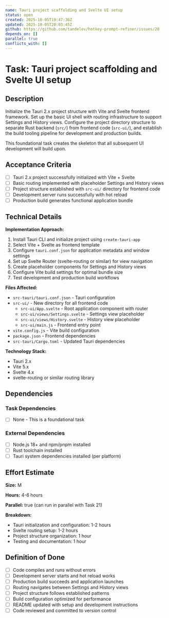 ```yaml
---
name: Tauri project scaffolding and Svelte UI setup
status: open
created: 2025-10-05T19:47:36Z
updated: 2025-10-05T20:03:45Z
github: https://github.com/tandelov/hotkey-prompt-refiner/issues/20
depends_on: []
parallel: true
conflicts_with: []
---
```


# Task: Tauri project scaffolding and Svelte UI setup

## Description

Initialize the Tauri 2.x project structure with Vite and Svelte frontend framework. Set up the basic UI shell with routing infrastructure to support Settings and History views. Configure the project directory structure to separate Rust backend (`src/`) from frontend code (`src-ui/`), and establish the build tooling pipeline for development and production builds.

This foundational task creates the skeleton that all subsequent UI development will build upon.

## Acceptance Criteria

- [ ] Tauri 2.x project successfully initialized with Vite + Svelte
- [ ] Basic routing implemented with placeholder Settings and History views
- [ ] Project structure established with `src-ui/` directory for frontend code
- [ ] Development server runs successfully with hot reload
- [ ] Production build generates functional application bundle

## Technical Details

**Implementation Approach:**
1. Install Tauri CLI and initialize project using `create-tauri-app`
2. Select Vite + Svelte as frontend template
3. Configure `tauri.conf.json` for application metadata and window settings
4. Set up Svelte Router (svelte-routing or similar) for view navigation
5. Create placeholder components for Settings and History views
6. Configure Vite build settings for optimal bundle size
7. Test development and production build workflows

**Files Affected:**
- `src-tauri/tauri.conf.json` - Tauri configuration
- `src-ui/` - New directory for all frontend code
  - `src-ui/App.svelte` - Root application component with router
  - `src-ui/views/Settings.svelte` - Settings view placeholder
  - `src-ui/views/History.svelte` - History view placeholder
  - `src-ui/main.js` - Frontend entry point
- `vite.config.js` - Vite build configuration
- `package.json` - Frontend dependencies
- `src-tauri/Cargo.toml` - Updated Tauri dependencies

**Technology Stack:**
- Tauri 2.x
- Vite 5.x
- Svelte 4.x
- svelte-routing or similar routing library

## Dependencies

### Task Dependencies
- [ ] None - This is a foundational task

### External Dependencies
- [ ] Node.js 18+ and npm/pnpm installed
- [ ] Rust toolchain installed
- [ ] Tauri system dependencies installed (per platform)

## Effort Estimate

**Size:** M

**Hours:** 4-6 hours

**Parallel:** true (can run in parallel with Task 21)

**Breakdown:**
- Tauri initialization and configuration: 1-2 hours
- Svelte routing setup: 1-2 hours
- Project structure organization: 1 hour
- Testing and documentation: 1 hour

## Definition of Done

- [ ] Code compiles and runs without errors
- [ ] Development server starts and hot reload works
- [ ] Production build succeeds and application launches
- [ ] Routing navigates between Settings and History views
- [ ] Project structure follows established patterns
- [ ] Build configuration optimized for performance
- [ ] README updated with setup and development instructions
- [ ] Code reviewed and committed to version control
